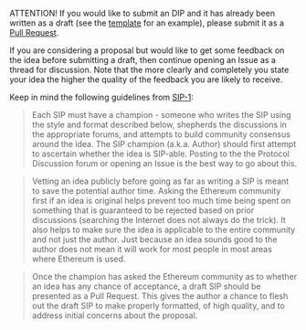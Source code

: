 
ATTENTION! If you would like to submit an DIP and it has already been written as a draft (see the [template](https://github.com/dappnetbby/DIPs/blob/master/dip-X.md) for an example), please submit it as a [Pull Request](https://github.com/dappnetbby/DIPs/pulls).

If you are considering a proposal but would like to get some feedback on the idea before submitting a draft, then continue opening an Issue as a thread for discussion.  Note that the more clearly and completely you state your idea the higher the quality of the feedback you are likely to receive.

Keep in mind the following guidelines from [SIP-1](https://sips.synthetix.io/SIPS/sip-1):

> Each SIP must have a champion - someone who writes the SIP using the style and format described below, shepherds the discussions in the appropriate forums, and attempts to build community consensus around the idea. The SIP champion (a.k.a. Author) should first attempt to ascertain whether the idea is SIP-able. Posting to the the Protocol Discussion forum or opening an Issue is the best way to go about this.

> Vetting an idea publicly before going as far as writing a SIP is meant to save the potential author time. Asking the Ethereum community first if an idea is original helps prevent too much time being spent on something that is guaranteed to be rejected based on prior discussions (searching the Internet does not always do the trick). It also helps to make sure the idea is applicable to the entire community and not just the author. Just because an idea sounds good to the author does not mean it will work for most people in most areas where Ethereum is used.

> Once the champion has asked the Ethereum community as to whether an idea has any chance of acceptance, a draft SIP should be presented as a Pull Request. This gives the author a chance to flesh out the draft SIP to make properly formatted, of high quality, and to address initial concerns about the proposal.
